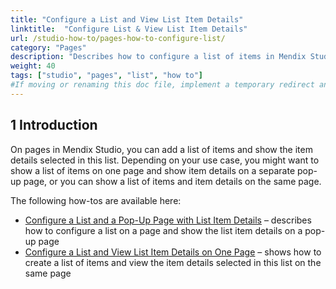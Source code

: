 ```yaml
---
title: "Configure a List and View List Item Details"
linktitle:  "Configure List & View List Item Details"
url: /studio-how-to/pages-how-to-configure-list/
category: "Pages"
description: "Describes how to configure a list of items in Mendix Studio."
weight: 40
tags: ["studio", "pages", "list", "how to"]
#If moving or renaming this doc file, implement a temporary redirect and let the respective team know they should update the URL in the product. See Mapping to Products for more details.
---
```


## 1 Introduction 

On pages in Mendix Studio, you can add a list of items and show the item details selected in this list. Depending on your use case, you might want to show a list of items on one page and show item details on a separate pop-up page, or you can show a list of items and item details on the same page.

The following how-tos are available here:

* [Configure a List and a Pop-Up Page with List Item Details](/studio-how-to/pages-how-to-configure-list-and-pop-up-page/) – describes how to configure a list on a page and show the list item details on a pop-up page
* [Configure a List and View List Item Details on One Page](/studio-how-to/pages-how-to-configure-list-and-details-on-one-page/) – shows how to create a list of items and view the item details selected in this list on the same page
